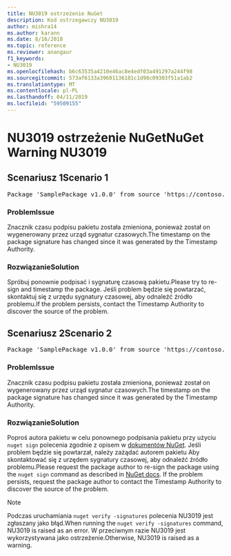 ```yaml
---
title: NU3019 ostrzeżenie NuGet
description: Kod ostrzegawczy NU3019
author: mishra14
ms.author: karann
ms.date: 8/16/2018
ms.topic: reference
ms.reviewer: anangaur
f1_keywords:
- NU3019
ms.openlocfilehash: b6c63535a4210e46ac8e4edf03a491297a244f98
ms.sourcegitcommit: 573af6133a39601136181c1d98c09303f51a1ab2
ms.translationtype: MT
ms.contentlocale: pl-PL
ms.lasthandoff: 04/11/2019
ms.locfileid: "59509155"
---
```

# <a name="nuget-warning-nu3019"></a><span data-ttu-id="49fc4-103">NU3019 ostrzeżenie NuGet</span><span class="sxs-lookup"><span data-stu-id="49fc4-103">NuGet Warning NU3019</span></span>

## <a name="scenario-1"></a><span data-ttu-id="49fc4-104">Scenariusz 1</span><span class="sxs-lookup"><span data-stu-id="49fc4-104">Scenario 1</span></span>

<pre>Package 'SamplePackage v1.0.0' from source 'https://contoso.com/index.json': The timestamp integrity check failed.</pre>

### <a name="issue"></a><span data-ttu-id="49fc4-105">Problem</span><span class="sxs-lookup"><span data-stu-id="49fc4-105">Issue</span></span>

<span data-ttu-id="49fc4-106">Znacznik czasu podpisu pakietu została zmieniona, ponieważ został on wygenerowany przez urząd sygnatur czasowych.</span><span class="sxs-lookup"><span data-stu-id="49fc4-106">The timestamp on the package signature has changed since it was generated by the Timestamp Authority.</span></span>


### <a name="solution"></a><span data-ttu-id="49fc4-107">Rozwiązanie</span><span class="sxs-lookup"><span data-stu-id="49fc4-107">Solution</span></span>

<span data-ttu-id="49fc4-108">Spróbuj ponownie podpisać i sygnaturę czasową pakietu.</span><span class="sxs-lookup"><span data-stu-id="49fc4-108">Please try to re-sign and timestamp the package.</span></span> <span data-ttu-id="49fc4-109">Jeśli problem będzie się powtarzać, skontaktuj się z urzędu sygnatury czasowej, aby odnaleźć źródło problemu.</span><span class="sxs-lookup"><span data-stu-id="49fc4-109">If the problem persists, contact the Timestamp Authority to discover the source of the problem.</span></span>



## <a name="scenario-2"></a><span data-ttu-id="49fc4-110">Scenariusz 2</span><span class="sxs-lookup"><span data-stu-id="49fc4-110">Scenario 2</span></span>

<pre>Package 'SamplePackage v1.0.0' from source 'https://contoso.com/index.json': The primary signature's timestamp integrity check failed.</pre>

### <a name="issue"></a><span data-ttu-id="49fc4-111">Problem</span><span class="sxs-lookup"><span data-stu-id="49fc4-111">Issue</span></span>

<span data-ttu-id="49fc4-112">Znacznik czasu podpisu pakietu została zmieniona, ponieważ został on wygenerowany przez urząd sygnatur czasowych.</span><span class="sxs-lookup"><span data-stu-id="49fc4-112">The timestamp on the package signature has changed since it was generated by the Timestamp Authority.</span></span>


### <a name="solution"></a><span data-ttu-id="49fc4-113">Rozwiązanie</span><span class="sxs-lookup"><span data-stu-id="49fc4-113">Solution</span></span>

<span data-ttu-id="49fc4-114">Poproś autora pakietu w celu ponownego podpisania pakietu przy użyciu `nuget sign` polecenia zgodnie z opisem w [dokumentów NuGet](https://docs.microsoft.com/en-us/nuget/create-packages/sign-a-package). Jeśli problem będzie się powtarzał, należy zażądać autorem pakietu Aby skontaktować się z urzędem sygnatury czasowej, aby odnaleźć źródło problemu.</span><span class="sxs-lookup"><span data-stu-id="49fc4-114">Please request the package author to re-sign the package using the `nuget sign` command as described in [NuGet docs](https://docs.microsoft.com/en-us/nuget/create-packages/sign-a-package). If the problem persists, request the package author to contact the Timestamp Authority to discover the source of the problem.</span></span>


> [!Note]
> <span data-ttu-id="49fc4-115">Podczas uruchamiania `nuget verify -signatures` polecenia NU3019 jest zgłaszany jako błąd.</span><span class="sxs-lookup"><span data-stu-id="49fc4-115">When running the `nuget verify -signatures` command, NU3019 is raised as an error.</span></span> <span data-ttu-id="49fc4-116">W przeciwnym razie NU3019 jest wykorzystywana jako ostrzeżenie.</span><span class="sxs-lookup"><span data-stu-id="49fc4-116">Otherwise, NU3019 is raised as a warning.</span></span>
